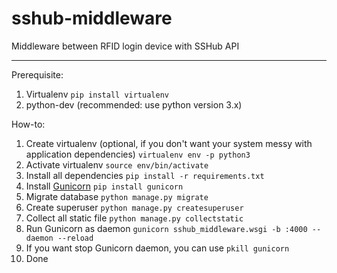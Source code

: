 # sshub-middleware
Middleware between RFID login device with SSHub API

---
Prerequisite:
1. Virtualenv `pip install virtualenv`
2. python-dev (recommended: use python version 3.x)

How-to:
1. Create virtualenv (optional, if you don't want your system messy with application dependencies) `virtualenv env -p python3`
2. Activate virtualenv `source env/bin/activate`
3. Install all dependencies `pip install -r requirements.txt`
4. Install [Gunicorn](http://gunicorn.org/) `pip install gunicorn`
5. Migrate database `python manage.py migrate`
6. Create superuser `python manage.py createsuperuser`
7. Collect all static file `python manage.py collectstatic`
8. Run Gunicorn as daemon `gunicorn sshub_middleware.wsgi -b :4000 --daemon --reload`
9. If you want stop Gunicorn daemon, you can use `pkill gunicorn`
10. Done
